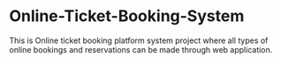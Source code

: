 # Online-Ticket-Booking-System
This is Online ticket booking platform system project where all types of online bookings and reservations can be made through web application.
